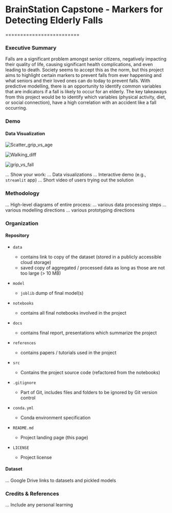 # BrainStation Capstone - Markers for Detecting Elderly Falls
=========================

### Executive Summary

Falls are a significant problem amongst senior citizens, negatively impacting their quality of life, causing significant health complications, and even leading to death. Society seems to accept this as the norm, but this project aims to highlight certain markers to prevent falls from ever happening and what seniors and their loved ones can do today to prevent falls. 
With predictive modelling, there is an opportunity to identify common variables that are indicators if a fall is likely to occur for an elderly.
The key takeaways from this project would be to identify which variables (physical activity, diet, or social connection), have a high correlation with an accident like a fall occurring. 

### Demo

#### Data Visualization

![Scatter_grip_vs_age](https://github.com/timpengg/bstn_capstone_Apr2024/assets/124457182/44388a22-75dc-4a2b-8fe8-10ec7665f948)

![Walking_diff](https://github.com/timpengg/bstn_capstone_Apr2024/assets/124457182/eb42445e-e5c1-47c9-9c7e-dae6fd42a6f0)

![grip_vs_fall](https://github.com/timpengg/bstn_capstone_Apr2024/assets/124457182/e677acf4-2632-4625-993f-fd765c5c8a37)


... Show your work:
...     Data visualizations
...     Interactive demo (e.g., `streamlit` app)
...     Short video of users trying out the solution


### Methodology

... High-level diagrams of entire process:
...     various data processing steps
...     various modelling directions
...     various prototyping directions


### Organization

#### Repository 

* `data` 
    - contains link to copy of the dataset (stored in a publicly accessible cloud storage)
    - saved copy of aggregated / processed data as long as those are not too large (> 10 MB)

* `model`
    - `joblib` dump of final model(s)

* `notebooks`
    - contains all final notebooks involved in the project

* `docs`
    - contains final report, presentations which summarize the project

* `references`
    - contains papers / tutorials used in the project

* `src`
    - Contains the project source code (refactored from the notebooks)

* `.gitignore`
    - Part of Git, includes files and folders to be ignored by Git version control

* `conda.yml`
    - Conda environment specification

* `README.md`
    - Project landing page (this page)

* `LICENSE`
    - Project license

#### Dataset

... Google Drive links to datasets and pickled models

### Credits & References

... Include any personal learning
